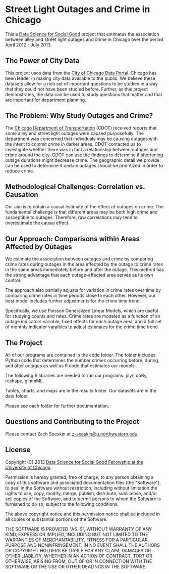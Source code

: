 Street Light Outages and Crime in Chicago
==================

This a [Data Science for Social Good](http://www.dssg.io) project that estimates the association between alley and street light outages and crime in Chicago over the period April 2012 - July 2013.


## The Power of City Data

This project uses data from the [City of Chicago Data Portal](https://data.cityofchicago.org/).  Chicago has been leader in making city data available to the public.  We believe these datasets allow for a rich set of important questions to be studied in a way that they could not have been studied before.  Further, as this project demonstrates, the data can be used to study questions that matter and that are important for department planning.


## The Problem: Why Study Outages and Crime?

The [Chicago Department of Transportation](http://www.cityofchicago.org/city/en/depts/cdot.html) (CDOT) received reports that some alley and street light outages were caused purposefully.  The department was concerned that individuals may be causing outages with the intent to commit crime in darker areas.  CDOT contacted us to investigate whether there was in fact a relationship between outages and crime around the city.  CDOT can use the findings to determine if shortening outage durations might decrease crime.  The geographic detail we provide can be used to determine if certain outages should be prioritized in order to reduce crime. 


## Methodological Challenges: Correlation vs. Causation

Our aim is to obtain a causal estimate of the effect of outages on crime.  The fundamental challenge is that different areas may be both high crime and susceptible to outages.  Therefore, raw correlations may tend to overestimate the causal effect.


## Our Approach: Comparisons within Areas Affected by Outages

We estimate the association between outages and crime by comparing crime rates during outages in the area affected by the outage to crime rates in the same areas immediately before and after the outage.  This method has the strong advantage that each outage-affected area serves as its own control.

The approach also partially adjusts for variation in crime rates over time by comparing crime rates in time periods close to each other.  However, our best model includes further adjustments for the crime time trend.

Specifically, we use Poisson Generalized Linear Models, which are useful for studying counts and rates.  Crime rates are modeled as a function of an outage indicators variable, fixed effects for each outage area, and a full set of monthly indicator varaibles to adjust estimates for the crime time trend.


## The Project

All of our programs are contained in the code folder.  The folder includes Python code that determines the number crimes occurring before, during, and after outages as well as R code that estimates our models.

The following R libraries are needed to run our programs: plyr, doBy, reshape, glmmML.

Tables, charts, and maps are in the results folder.  Our datasets are in the data folder. 

Please see each folder for further documentation.


## Questions and Contributing to the Project

Please contact Zach Seeskin at <z-seeskin@u.northwestern.edu>.  



## License 

Copyright (C) 2013 [Data Science for Social Good Fellowship at the University of Chicago](http://dssg.io)

Permission is hereby granted, free of charge, to any person obtaining a copy of this software and associated documentation files (the "Software"), to deal in the Software without restriction, including without limitation the rights to use, copy, modify, merge, publish, distribute, sublicense, and/or sell copies of the Software, and to permit persons to whom the Software is furnished to do so, subject to the following conditions:

The above copyright notice and this permission notice shall be included in all copies or substantial portions of the Software.

THE SOFTWARE IS PROVIDED "AS IS", WITHOUT WARRANTY OF ANY KIND, EXPRESS OR IMPLIED, INCLUDING BUT NOT LIMITED TO THE WARRANTIES OF MERCHANTABILITY, FITNESS FOR A PARTICULAR PURPOSE AND NONINFRINGEMENT. IN NO EVENT SHALL THE AUTHORS OR COPYRIGHT HOLDERS BE LIABLE FOR ANY CLAIM, DAMAGES OR OTHER LIABILITY, WHETHER IN AN ACTION OF CONTRACT, TORT OR OTHERWISE, ARISING FROM, OUT OF OR IN CONNECTION WITH THE SOFTWARE OR THE USE OR OTHER DEALINGS IN THE SOFTWARE.

